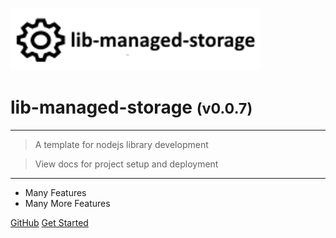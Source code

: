 <!-- _coverpage.md -->

![logo](media/template-lib-banner-large.png)

# lib-managed-storage <small>(v0.0.7)</small>

<hr>

> A template for nodejs library development

> View docs for project setup and deployment

<hr>

- Many Features
- Many More Features

[GitHub](https://github.com/liquicode/lib-managed-storage)
[Get Started](external/readme.md)


<!-- background image -->
<!-- ![]() -->

<!-- background color -->
<!-- ![color](#cceeff) -->
<!-- ![color](#2980B9) -->
